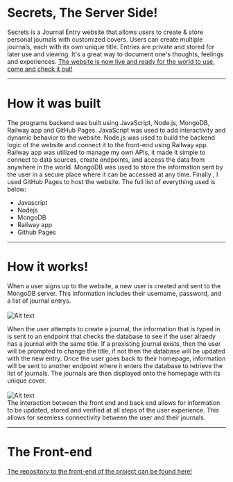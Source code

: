 # Secrets, The Server Side!
Secrets is a Journal Entry website that allows users to create &amp; store personal journals with customized covers. Users can create multiple journals, each with its own unique title. Entries are private and stored for later use and viewing. It's a great way to document one's thoughts, feelings and experiences. <a href = https://abdelrahmanmerdan.github.io/Secrets-Journal-Entry/> The website is now live and ready for the world to use, come and check it out! </a>
<hr>
<h1> How it was built </h1>
The programs backend was built using JavaScript, Node.js, MongoDB, Railway app and GitHub Pages. JavaScript was used to add interactivity and dynamic behavior to the website. Node.js was used to build the backend logic of the website and connect it to the front-end using Railway app.  Railway app was utilized to manage my own APIs, it made it simple to connect to data sources, create endpoints, and access the data from anywhere in the world. MongoDB was used to store the information sent by the user in a secure place where it can be accessed at any time. Finally , I used GitHub Pages to host the website. The full list of everything used is below:

<ul>
<li>Javascript</li>
<li>Nodejs</li>
<li>MongoDB</li>
<li>Railway app</li>
<li>Github Pages</li>
</ul>

<hr>
<h1> How it works!</h1>
When a user signs up to the website, a new user is created and sent to the MongoDB server. This information includes their username, password, and a list of journal entrys. 
<br>
<br>
<img src="images/mongo-245.png" alt="Alt text" title="Optional title">

When the user attempts to create a journal, the information that is typed in is sent to an endpoint that checks the database to see if the user alraedy has a journal with the same title. If a prexisting journal exists, then the user will be prompted to change the title, if not then the database will be updated with the new entry. Once the user goes back to their homepage, information will be sent to another endpoint where it enters the database to retrieve the list of journals. The journals are then displayed onto the homepage with its unique cover.
<br>
<br>
<img src="images/mongo-25.png" alt="Alt text" title="Optional title">
<br>
The interaction between the front end and back end allows for information to be updated, stored and verified at all steps of the user experience. This allows for seemless connectivity between the user and their journals.
<hr>
<h1> The Front-end </h1>
<a href = https://github.com/AbdelrahmanMerdan/Secrets-Journal-Entry> The repository to the front-end of the project can be found here! </a>
